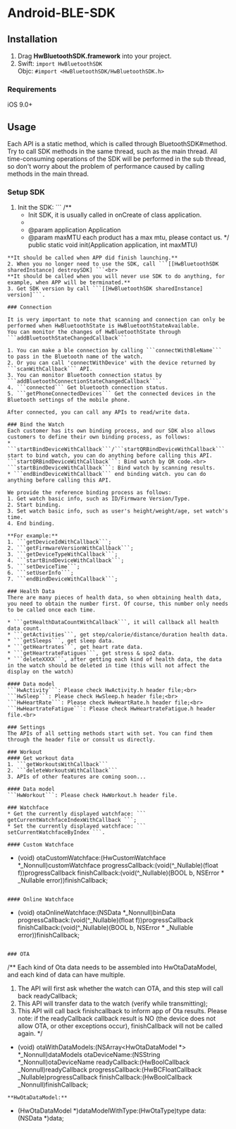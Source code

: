 # Android-BLE-SDK

## Installation
1. Drag **HwBluetoothSDK.framework** into your project.
2. Swift: ```import HwBluetoothSDK```<br>
   Objc: ``` #import <HwBluetoothSDK/HwBluetoothSDK.h> ```

### Requirements
iOS 9.0+

## Usage
Each API is a static method, which is called through BluetoothSDK#method. Try to call SDK methods in the same thread, such as the main thread. All time-consuming operations of the SDK will be performed in the sub thread, so don't worry about the problem of performance caused by calling methods in the main thread.
### Setup SDK
1. Init the SDK: ```
   /**
     * Init SDK, it is usually called in onCreate of class application.
     *
     * @param application Application
     * @param maxMTU      each product has a max mtu, please contact us.
     */
    public static void init(Application application, int maxMTU)
 ```<br>
**It should be called when APP did finish launching.**
2. When you no longer need to use the SDK, call ```[[HwBluetoothSDK sharedInstance] destroySDK] ```<br>
**It should be called when you will never use SDK to do anything, for example, when APP will be terminated.**
3. Get SDK version by call ```[[HwBluetoothSDK sharedInstance] version]```.

### Connection

It is very important to note that scanning and connection can only be performed when HwBluetoothState is HwBluetoothStateAvailable.
You can monitor the changes of HwBluetoothState through ```addBluetoothStateChangedCallback```

1. You can make a ble connection by calling ```connectWithBleName``` to pass in the Bluetooth name of the watch.
2. Or you can call 'connectWithDevice' with the device returned by ```scanWithCallback``` API.
3. You can monitor Bluetooth connection status by ```addBluetoothConnectionStateChangedCallback```.
4. ```connected``` Get bluetooth connection status.
5. ```getPhoneConnectedDevices``` Get the connected devices in the Bluetooth settings of the mobile phone.

After connected, you can call any APIs to read/write data.

### Bind the Watch
Each customer has its own binding process, and our SDK also allows customers to define their own binding process, as follows:
* ```startBindDeviceWithCallback```/```startQRBindDeviceWithCallback``` start to bind watch, you can do anything before calling this API.
```startQRBindDeviceWithCallback```: Bind watch by QR code.<br>
```startBindDeviceWithCallback```: Bind watch by scanning results.
* ```endBindDeviceWithCallback``` end binding watch. you can do anything before calling this API.

We provide the reference binding process as follows:
1. Get watch basic info, such as ID/Firmware Version/Type.
2. Start binding.
3. Set watch basic info, such as user's height/weight/age, set watch's time.
4. End binding.

**For example:**
1. ```getDeviceIdWithCallback```;
2. ```getFirmwareVersionWithCallback```;
3. ```getDeviceTypeWithCallback```;
4. ```startBindDeviceWithCallback```;
5. ```setDeviceTime```;
6. ```setUserInfo```;
7. ```endBindDeviceWithCallback```;

### Health Data
There are many pieces of health data, so when obtaining health data, you need to obtain the number first. Of course, this number only needs to be called once each time.

* ```getHealthDataCountWithCallback```, it will callback all health data count.
* ```getActivities```, get step/calorie/distance/duration health data.
* ```getSleeps```, get sleep data.
* ```getHeartrates```, get heart rate data.
* ```getHeartrateFatigues```, get stress & spo2 data.
* ```deleteXXXX```, after getting each kind of health data, the data in the watch should be deleted in time (this will not affect the display on the watch)

#### Data model
```HwActivity```: Please check HwActivity.h header file;<br>
```HwSleep```: Please check HwSleep.h header file;<br>
```HwHeartRate```: Please check HwHeartRate.h header file;<br>
```HwHeartrateFatigue```: Please check HwHeartrateFatigue.h header file.<br>

### Settings
The APIs of all setting methods start with set. You can find them through the header file or consult us directly.

### Workout
#### Get workout data
1. ```getWorkoutsWithCallback```
2. ```deleteWorkoutsWithCallback```
3. APIs of other features are coming soon...

#### Data model
```HwWorkout```: Please check HwWorkout.h header file.

### Watchface
* Get the currently displayed watchface: ``` getCurrentWatchfaceIndexWithCallback ```;
* Set the currently displayed watchface: ``` setCurrentWatchfaceByIndex ```.

#### Custom Watchface
```
- (void) otaCustomWatchface:(HwCustomWatchface *_Nonnull)customWatchface
           progressCallback:(void(^_Nullable)(float f))progressCallback
             finishCallback:(void(^_Nullable)(BOOL b, NSError * _Nullable error))finishCallback;
```

#### Online Watchface
```
- (void) otaOnlineWatchface:(NSData *_Nonnull)binData
           progressCallback:(void(^_Nullable)(float f))progressCallback
             finishCallback:(void(^_Nullable)(BOOL b, NSError * _Nullable error))finishCallback;
```

### OTA
```
/**
 Each kind of Ota data needs to be assembled into HwOtaDataModel, and each kind of data can have multiple.
 1. The API will first ask whether the watch can OTA, and this step will call back readyCallback;
 2. This API will transfer data to the watch (verify while transmitting);
 3. This API will call back finishcallback to inform app of Ota results.
 Please note: if the readyCallback callback result is NO (the device does not allow OTA, or other exceptions occur), finishCallback will not be called again.
 */
- (void) otaWithDataModels:(NSArray<HwOtaDataModel *> *_Nonnull)dataModels
             otaDeviceName:(NSString *_Nonnull)otaDeviceName
             readyCallback:(HwBoolCallback _Nonnull)readyCallback
          progressCallback:(HwBCFloatCallback _Nullable)progressCallback
            finishCallback:(HwBoolCallback _Nonnull)finishCallback;
```
**HwOtaDataModel:**
```
+ (HwOtaDataModel *)dataModelWithType:(HwOtaType)type
                                 data:(NSData *)data;
```
